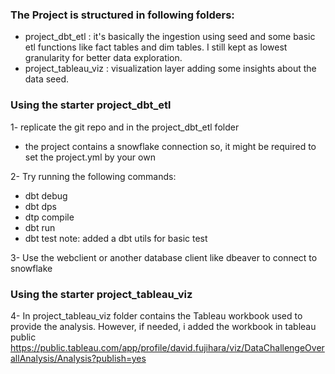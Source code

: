 ### The Project is structured in following folders:
- project_dbt_etl : it's basically the ingestion using seed and some basic etl functions like fact tables and dim tables. I still kept as lowest granularity for better data exploration.
- project_tableau_viz : visualization layer adding some insights about the data seed.

### Using the starter project_dbt_etl
1- replicate the git repo and in the project_dbt_etl folder
- the project contains a snowflake connection so, it might be required to set the project.yml by your own

2- Try running the following commands:

- dbt debug
- dbt dps 
- dtp compile
- dbt run
- dbt test
note: added a dbt utils for basic test 

3- Use the webclient or another database client like dbeaver to connect to snowflake

### Using the starter project_tableau_viz
4- In project_tableau_viz folder contains the Tableau workbook used to provide the analysis. However, if needed, i added the workbook in tableau public https://public.tableau.com/app/profile/david.fujihara/viz/DataChallengeOverallAnalysis/Analysis?publish=yes

